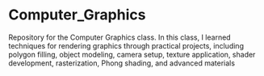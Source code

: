 # Computer_Graphics
 Repository for the Computer Graphics class. In this class, I learned techniques for rendering graphics through practical projects, including polygon filling, object modeling, camera setup, texture application, shader development, rasterization, Phong shading, and advanced materials
